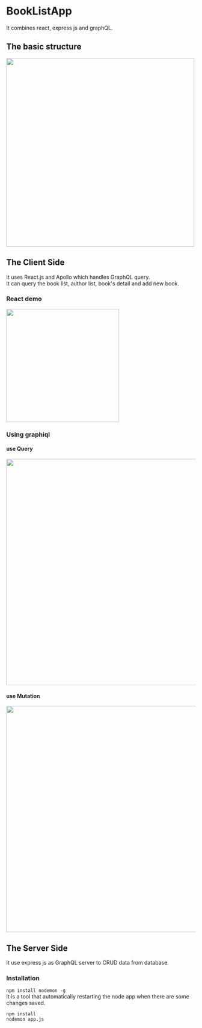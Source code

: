 # BookListApp
It combines react, express js and graphQL.

## The basic structure
<img src="https://github.com/fishxxxx/BookListApp/blob/master/img/structure.png" width="500">


## The Client Side
It uses React.js and Apollo which handles GraphQL query.  
It can query the book list, author list, book's detail and add new book.  
### React demo
<img src="https://github.com/fishxxxx/BookListApp/blob/master/img/react_demo.gif" width="300">

### Using graphiql
#### use Query
<img src="https://github.com/fishxxxx/BookListApp/blob/master/img/graphql1.png" width="600">  

#### use Mutation
<img src="https://github.com/fishxxxx/BookListApp/blob/master/img/graphql2.png" width="600">  

## The Server Side
It use express js as GraphQL server to CRUD data from database.

### Installation
```npm install nodemon -g ```  
It is a tool that automatically restarting the node app when there are some changes saved.
```
npm install
nodemon app.js
```
